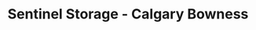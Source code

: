---
title: "Sentinel Storage - Calgary Bowness"
url: /calgary/sentinel-storage-calgary-bowness/
shop: storage rental
---